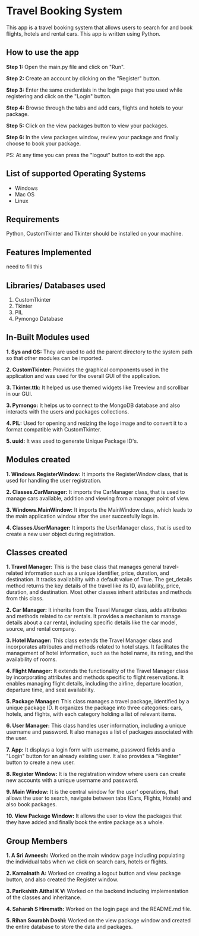 # Travel Booking System
This app is a travel booking system that allows users to search for and book flights, hotels and rental cars. This app is written using Python.

## How to use the app
**Step 1:** Open the main.py file and click on "Run".

**Step 2:** Create an account by clicking on the "Register" button.

**Step 3:** Enter the same credentials in the login page that you used while registering and click on the "Login" button.

**Step 4:** Browse through the tabs and add cars, flights and hotels to your package.

**Step 5:** Click on the view packages button to view your packages.

**Step 6:** In the view packages window, review your package and finally choose to book your package.
    
PS: At any time you can press the "logout" button to exit the app.

## List of supported Operating Systems
* Windows
* Mac OS
* Linux

## Requirements
Python, CustomTkinter and Tkinter should be installed on your machine.

## Features Implemented
need to fill this

## Libraries/ Databases used
1. CustomTkinter
2. Tkinter
3. PIL
4. Pymongo Database

## In-Built Modules used
**1. Sys and OS:** They are used to add the parent directory to the system path so that other modules can be imported.

**2. CustomTkinter:** Provides the graphical components used in the application and was used for the overall GUI of the application.

**3. Tkinter.ttk:** It helped us use themed widgets like Treeview and scrollbar in our GUI.

**3. Pymongo:** It helps us to connect to the MongoDB database and also interacts with the users and packages collections.

**4. PIL:** Used for opening and resizing the logo image and to convert it to a format compatible with CustomTkinter.

**5. uuid:** It was used to generate Unique Package ID's.

## Modules created
**1. Windows.RegisterWindow:** It imports the RegisterWindow class, that is used for handling the user registration.

**2. Classes.CarManager:** It imports the CarManager class, that is used to manage cars available, addition and viewing from a manager point of view.

**3. Windows.MainWindow:** It imports the MainWindow class, which leads to the main application window after the user succesfully logs in.

**4. Classes.UserManager:** It imports the UserManager class, that is used to create a new user object during registration.

## Classes created
**1. Travel Manager:** This is the base class that manages general travel-related information such as a unique identifier, price, duration, and destination. It tracks availability with a default value of True. The get_details method returns the key details of the travel like its ID, availability, price, duration, and destination. Most other classes inherit attributes and methods from this class.

**2. Car Manager:** It inherits from the Travel Manager class, adds attributes and methods related to car rentals.  It provides a mechanism to manage details about a car rental, including specific details like the car model, source, and rental company.

**3. Hotel Manager:** This class extends the Travel Manager class and incorporates attributes and methods related to hotel stays. It facilitates the management of hotel information, such as the hotel name, its rating, and the availability of rooms.

**4. Flight Manager:**  It extends the functionality of the Travel Manager class by incorporating attributes and methods specific to flight reservations. It enables managing flight details, including the airline, departure location, departure time, and seat availability.

**5. Package Manager:** This class manages a travel package, identified by a unique package ID. It organizes the package into three categories: cars, hotels, and flights, with each category holding a list of relevant items.

**6. User Manager:** This class handles user information, including a unique username and password. It also manages a list of packages associated with the user.

**7. App:** It displays a login form with username, password fields and a "Login" button for an already existing user. It also provides a "Register" button to create a new user.

**8. Register Window:** It is the registration window where users can create new accounts with a unique username and password.

**9. Main Window:** It is the central window for the user' operations, that allows the user to search, navigate between tabs (Cars, Flights, Hotels) and also book packages.

**10. View Package Window:** It allows the user to view the packages that they have added and finally book the entire package as a whole.

## Group Members
**1. A Sri Avneesh:** Worked on the main window page including populating the individual tabs when we click on search cars, hotels or flights.

**2. Kamalnath A:** Worked on creating a logout button and view package button, and also created the Register window.

**3. Parikshith Aithal K V:** Worked on the backend including implementation of the classes and inheritance.

**4. Saharsh S Hiremath:** Worked on the login page and the README.md file.

**5. Rihan Sourabh Doshi:** Worked on the view package window and created the entire database to store the data and packages.

